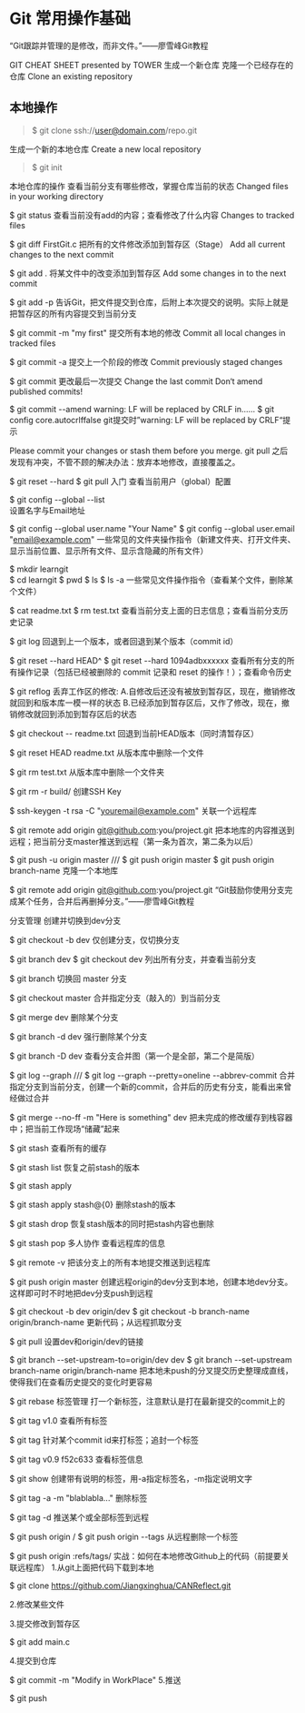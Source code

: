 # Git 常用操作基础

“Git跟踪并管理的是修改，而非文件。”——廖雪峰Git教程

GIT CHEAT SHEET presented by TOWER
生成一个新仓库
克隆一个已经存在的仓库 Clone an existing repository

## 本地操作 

> $ git clone ssh://user@domain.com/repo.git

生成一个新的本地仓库 Create a new local repository

> $ git init

本地仓库的操作
查看当前分支有哪些修改，掌握仓库当前的状态 Changed files in your working directory

$ git status
查看当前没有add的内容；查看修改了什么内容 Changes to tracked files

$ git diff FirstGit.c
把所有的文件修改添加到暂存区（Stage） Add all current changes to the next commit

$ git add .
将某文件中的改变添加到暂存区 Add some changes in <file> to the next commit

$ git add -p <file>
告诉Git，把文件提交到仓库，后附上本次提交的说明。实际上就是把暂存区的所有内容提交到当前分支

$ git commit -m "my first" 
提交所有本地的修改 Commit all local changes in tracked files

$ git commit -a
提交上一个阶段的修改 Commit previously staged changes

$ git commit
更改最后一次提交 Change the last commit Don‘t amend published commits!

$ git commit --amend
warning: LF will be replaced by CRLF in......
$ git config core.autocrlffalse
git提交时”warning: LF will be replaced by CRLF“提示

Please commit your changes or stash them before you merge.
git pull 之后发现有冲突，不管不顾的解决办法：放弃本地修改，直接覆盖之。

$ git reset --hard
$ git pull
入门
查看当前用户（global）配置

$ git config --global  --list  
设置名字与Email地址

$ git config --global user.name "Your Name" 
$ git config --global user.email "email@example.com"
一些常见的文件夹操作指令（新建文件夹、打开文件夹、显示当前位置、显示所有文件、显示含隐藏的所有文件）

$ mkdir learngit         
$ cd learngit
$ pwd
$ ls 
$ ls -a
一些常见文件操作指令（查看某个文件，删除某个文件）

$ cat readme.txt
$ rm test.txt
查看当前分支上面的日志信息；查看当前分支历史记录

$ git log
回退到上一个版本，或者回退到某个版本（commit id）

$ git reset --hard HEAD^
$ git reset --hard 1094adbxxxxxx
查看所有分支的所有操作记录（包括已经被删除的 commit 记录和 reset 的操作！）；查看命令历史

$ git reflog
丢弃工作区的修改: A.自修改后还没有被放到暂存区，现在，撤销修改就回到和版本库一模一样的状态 B.已经添加到暂存区后，又作了修改，现在，撤销修改就回到添加到暂存区后的状态

$ git checkout -- readme.txt
回退到当前HEAD版本（同时清暂存区）

$ git reset HEAD readme.txt
从版本库中删除一个文件

$ git rm test.txt
从版本库中删除一个文件夹

$ git rm -r build/
创建SSH Key

$ ssh-keygen -t rsa -C "youremail@example.com"
关联一个远程库

$ git remote add origin git@github.com:you/project.git
把本地库的内容推送到远程；把当前分支master推送到远程（第一条为首次，第二条为以后）

$ git push -u origin master
///
$ git push origin master
$ git push origin branch-name
克隆一个本地库

$ git remote add origin git@github.com:you/project.git
“Git鼓励你使用分支完成某个任务，合并后再删掉分支。”——廖雪峰Git教程

分支管理
创建并切换到dev分支

$ git checkout -b dev
仅创建分支，仅切换分支

$ git branch dev
$ git checkout dev
列出所有分支，并查看当前分支

$ git branch
切换回 master 分支

$ git checkout master
合并指定分支（敲入的）到当前分支

$ git merge dev
删除某个分支

$ git branch -d dev
强行删除某个分支

$ git branch -D dev
查看分支合并图（第一个是全部，第二个是简版）

$ git log --graph
///
$ git log --graph --pretty=oneline --abbrev-commit
合并指定分支到当前分支，创建一个新的commit，合并后的历史有分支，能看出来曾经做过合并

$ git merge --no-ff -m "Here is something" dev
把未完成的修改缓存到栈容器中；把当前工作现场“储藏”起来

$ git stash
查看所有的缓存

$ git stash list
恢复之前stash的版本

$ git stash apply 

$ git stash apply stash@{0}
删除stash的版本

$ git stash drop
恢复stash版本的同时把stash内容也删除

$ git stash pop
多人协作
查看远程库的信息

$ git remote -v
把该分支上的所有本地提交推送到远程库

$ git push origin master
创建远程origin的dev分支到本地，创建本地dev分支。这样即可时不时地把dev分支push到远程

$ git checkout -b dev origin/dev
$ git checkout -b branch-name origin/branch-name
更新代码；从远程抓取分支

$ git pull
设置dev和origin/dev的链接

$ git branch --set-upstream-to=origin/dev dev
$ git branch --set-upstream branch-name origin/branch-name
把本地未push的分叉提交历史整理成直线，使得我们在查看历史提交的变化时更容易

$ git rebase
标签管理
打一个新标签，注意默认是打在最新提交的commit上的

$ git tag v1.0
查看所有标签

$ git tag
针对某个commit id来打标签；追封一个标签

$ git tag v0.9 f52c633
查看标签信息

$ git show <tagname>
创建带有说明的标签，用-a指定标签名，-m指定说明文字

$ git tag -a <tagname> -m "blablabla..."
删除标签

$ git tag -d <tagname>
推送某个或全部标签到远程

$ git push origin <tagname>
/
$ git push origin --tags
从远程删除一个标签

$ git push origin :refs/tags/<tagname>
实战：如何在本地修改Github上的代码（前提要关联远程库）
1.从git上面把代码下载到本地

$ git clone https://github.com/Jiangxinghua/CANReflect.git

2.修改某些文件

3.提交修改到暂存区

$ git add main.c

4.提交到仓库

$ git commit -m "Modify in WorkPlace"
5.推送

$ git push

